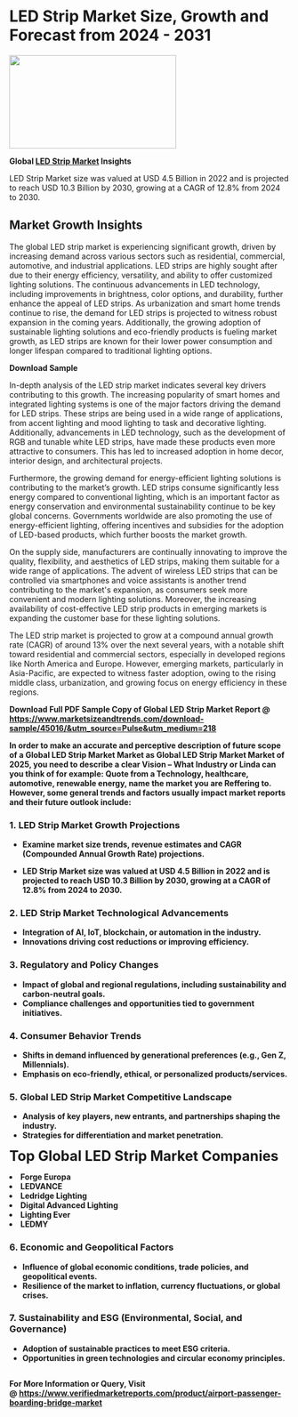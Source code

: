 <H1>LED Strip Market Size, Growth and Forecast from 2024 - 2031</H1><img class="aligncenter size-medium wp-image-584254" src="https://thirdeyenews.in/wp-content/uploads/2024/09/Global-Market-Research-300x168.jpeg" alt="" width="300" height="168" /><p><strong>Global&nbsp;<a href="https://www.marketsizeandtrends.com/download-sample/45016/&amp;utm_source=Pulse&amp;utm_medium=218">LED Strip Market</a> Insights</strong></p><p>LED Strip Market size was valued at USD 4.5 Billion in 2022 and is projected to reach USD 10.3 Billion by 2030, growing at a CAGR of 12.8% from 2024 to 2030.</p><p><h2>Market Growth Insights</h2> <p>The global LED strip market is experiencing significant growth, driven by increasing demand across various sectors such as residential, commercial, automotive, and industrial applications. LED strips are highly sought after due to their energy efficiency, versatility, and ability to offer customized lighting solutions. The continuous advancements in LED technology, including improvements in brightness, color options, and durability, further enhance the appeal of LED strips. As urbanization and smart home trends continue to rise, the demand for LED strips is projected to witness robust expansion in the coming years. Additionally, the growing adoption of sustainable lighting solutions and eco-friendly products is fueling market growth, as LED strips are known for their lower power consumption and longer lifespan compared to traditional lighting options.</p> <p><strong>Download Sample</strong></p> <p>In-depth analysis of the LED strip market indicates several key drivers contributing to this growth. The increasing popularity of smart homes and integrated lighting systems is one of the major factors driving the demand for LED strips. These strips are being used in a wide range of applications, from accent lighting and mood lighting to task and decorative lighting. Additionally, advancements in LED technology, such as the development of RGB and tunable white LED strips, have made these products even more attractive to consumers. This has led to increased adoption in home decor, interior design, and architectural projects.</p> <p>Furthermore, the growing demand for energy-efficient lighting solutions is contributing to the market’s growth. LED strips consume significantly less energy compared to conventional lighting, which is an important factor as energy conservation and environmental sustainability continue to be key global concerns. Governments worldwide are also promoting the use of energy-efficient lighting, offering incentives and subsidies for the adoption of LED-based products, which further boosts the market growth.</p> <p>On the supply side, manufacturers are continually innovating to improve the quality, flexibility, and aesthetics of LED strips, making them suitable for a wide range of applications. The advent of wireless LED strips that can be controlled via smartphones and voice assistants is another trend contributing to the market's expansion, as consumers seek more convenient and modern lighting solutions. Moreover, the increasing availability of cost-effective LED strip products in emerging markets is expanding the customer base for these lighting solutions.</p> <p>The LED strip market is projected to grow at a compound annual growth rate (CAGR) of around 13% over the next several years, with a notable shift toward residential and commercial sectors, especially in developed regions like North America and Europe. However, emerging markets, particularly in Asia-Pacific, are expected to witness faster adoption, owing to the rising middle class, urbanization, and growing focus on energy efficiency in these regions.</p> <p><strong></p><p><span class=""><strong>Download Full PDF Sample Copy of Global LED Strip Market Report</strong> @ <a href="https://www.marketsizeandtrends.com/download-sample/45016/&amp;utm_source=Pulse&amp;utm_medium=218" target="_blank">https://www.marketsizeandtrends.com/download-sample/45016/&amp;utm_source=Pulse&amp;utm_medium=218</a></span></p><p>In order to make an accurate and perceptive description of future scope of a Global&nbsp;LED Strip Market Market as Global&nbsp;LED Strip Market Market of 2025, you need to describe a clear Vision &ndash; What Industry or Linda can you think of for example: Quote from a Technology, healthcare, automotive, renewable energy, name the market you are Reffering to. However, some general trends and factors usually impact market reports and their future outlook include:</p><h3>1.&nbsp;<strong>LED Strip Market Growth Projections</strong></h3><ul><li>Examine market size trends, revenue estimates and CAGR (Compounded Annual Growth Rate) projections.</li><li><p>LED Strip Market size was valued at USD 4.5 Billion in 2022 and is projected to reach USD 10.3 Billion by 2030, growing at a CAGR of 12.8% from 2024 to 2030.</p></li></ul><h3>2.&nbsp;<strong>LED Strip Market Technological Advancements</strong></h3><ul><li>Integration of AI, IoT, blockchain, or automation in the industry.</li><li>Innovations driving cost reductions or improving efficiency.</li></ul><h3>3.&nbsp;<strong>Regulatory and Policy Changes</strong></h3><ul><li>Impact of global and regional regulations, including sustainability and carbon-neutral goals.</li><li>Compliance challenges and opportunities tied to government initiatives.</li></ul><h3>4.&nbsp;<strong>Consumer Behavior Trends</strong></h3><ul><li>Shifts in demand influenced by generational preferences (e.g., Gen Z, Millennials).</li><li>Emphasis on eco-friendly, ethical, or personalized products/services.</li></ul><h3>5.&nbsp;<strong>Global LED Strip Market Competitive Landscape</strong></h3><ul><li>Analysis of key players, new entrants, and partnerships shaping the industry.</li><li>Strategies for differentiation and market penetration.</li></ul><p data-pm-slice="1 1 []"><span style="color: inherit; font-family: inherit; font-size: 25px;">Top Global LED Strip Market Companies</span></p><div class="" data-test-id=""><p><li>Forge Europa</li><li> LEDVANCE</li><li> Ledridge Lighting</li><li> Digital Advanced Lighting</li><li> Lighting Ever</li><li> LEDMY</li></p></div><h3>6.&nbsp;<strong>Economic and Geopolitical Factors</strong></h3><ul><li>Influence of global economic conditions, trade policies, and geopolitical events.</li><li>Resilience of the market to inflation, currency fluctuations, or global crises.</li></ul><h3>7.&nbsp;<strong>Sustainability and ESG (Environmental, Social, and Governance)</strong></h3><ul><li>Adoption of sustainable practices to meet ESG criteria.</li><li>Opportunities in green technologies and circular economy principles.</li></ul><h2><strong style="font-size: 14px;">For More Information or Query, Visit @&nbsp;</strong><a style="background-color: #ffffff; font-size: 14px;" href="https://www.marketsizeandtrends.com/report/led-strip-market/" target="_blank">https://www.verifiedmarketreports.com/product/airport-passenger-boarding-bridge-market</a></h2>
